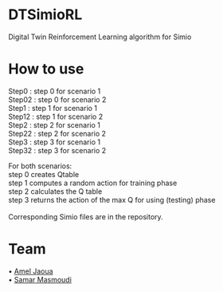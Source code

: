 # DTSimioRL
Digital Twin Reinforcement Learning algorithm for Simio

# How to use
Step0 : step 0 for scenario 1<br>
Step02 : step 0 for scenario 2<br>
Step1 : step 1 for scenario 1<br>
Step12 : step 1 for scenario 2<br>
Step2 : step 2 for scenario 1<br>
Step22 : step 2 for scenario 2<br>
Step3 : step 3 for scenario 1<br>
Step32 : step 3 for scenario 2<br>

For both scenarios:<br>
step 0 creates Qtable<br>
step 1 computes a random action for training phase<br>
step 2 calculates the Q table<br>
step 3 returns the action of the max Q for using (testing) phase<br>
<br>
Corresponding Simio files are in the repository.

# Team
• [Amel Jaoua](https://tn.linkedin.com/in/amel-jaoua-21b868b)</br>
• [Samar Masmoudi](https://tn.linkedin.com/in/samar-masmoudi-57bb61195)
